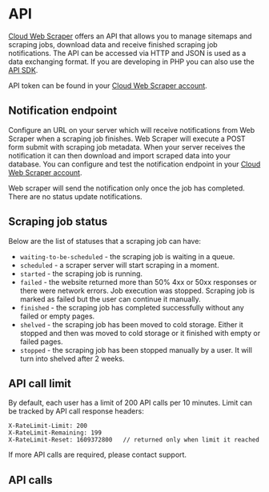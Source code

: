 # API

[Cloud Web Scraper][cloud] offers an API that allows you to manage sitemaps and scraping jobs, download data and receive
finished scraping job notifications. The API can be accessed via HTTP and JSON is used as a data exchanging format. If 
you are developing in PHP you can also use the [API SDK][sdk].

API token can be found in your [Cloud Web Scraper account][api-page].

## Notification endpoint

Configure an URL on your server which will receive notifications from Web Scraper when a scraping job finishes. Web 
Scraper will execute a POST form submit with scraping job metadata. When your server receives the notification it can 
then download and import scraped data into your database. You can configure and test the notification endpoint in your 
[Cloud Web Scraper account][api-page].

Web scraper will send the notification only once the job has completed. There are no status update notifications.

## Scraping job status

Below are the list of statuses that a scraping job can have: 

* `waiting-to-be-scheduled` - the scraping job is waiting in a queue.
* `scheduled` - a scraper server will start scraping in a moment.
* `started` - the scraping job is running.
* `failed` - the website returned more than 50% 4xx or 50xx responses or there were network errors. Job execution was 
stopped. Scraping job is marked as failed but the user can continue it manually.
* `finished` - the scraping job has completed successfully without any failed or empty pages.
* `shelved` - the scraping job has been moved to cold storage. Either it stopped and then was moved to cold storage or 
it finished with empty or failed pages.
* `stopped` - the scraping job has been stopped manually by a user. It will turn into shelved after 2 weeks.

## API call limit

By default, each user has a limit of 200 API calls per 10 minutes. Limit can be tracked by API call response headers:

```
X-RateLimit-Limit: 200
X-RateLimit-Remaining: 199
X-RateLimit-Reset: 1609372800   // returned only when limit it reached
```

If more API calls are required, please contact support.

## API calls


[cloud]: https://www.webscraper.io/cloud-scraper
[sdk]: https://github.com/webscraperio/api-client-php
[api-page]: https://cloud.webscraper.io/api
